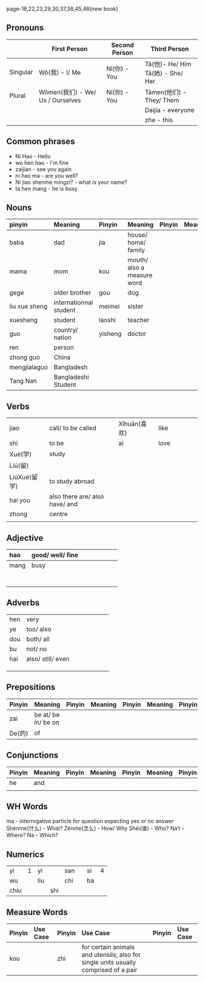 page-16,22,23,29,30,37,38,45,46(new book)
## Pronouns

|          | First Person                   | Second Person | Third Person                       |
| -------- | ------------------------------ | ------------- | ---------------------------------- |
| Singular | Wǒ(我) - I/ Me<br>              | Nǐ(你) - You   | Tā(他)- He/ Him<br>Tā(她) - She/ Her |
| Plural   | Wǒmen(我们) - We/ Us / Ourselves | Nǐ(你) - You   | Tāmen(他们) - They/ Them             |
|          |                                |               | Daijia - everyone                  |
|          |                                |               | zhe - this                         |

## Common phrases
- Ni Hao - Hello
- wo hen hao - I'm fine
- zaijian - see you again
- ni hao ma - are you well?
- Ni jiao shenme mingzi? - what is your name?
- ta hen mang - he is busy
## Nouns

| pinyin        | Meaning                | Pinyin  | Meaning                    | Pinyin | Meaning | Pinyin | Meaning |
| :------------ | :--------------------- | :------ | :------------------------- | :----- | :------ | :----- | :------ |
| baba          | dad                    | jia     | house/ home/ family        |        |         |        |         |
| mama          | mom                    | kou     | mouth/ also a measure word |        |         |        |         |
| gege          | older brother          | gou     | dog                        |        |         |        |         |
| liu xue sheng | internationnal student | meimei  | sister                     |        |         |        |         |
| xuesheng      | student                | laoshi  | teacher                    |        |         |        |         |
| guo           | country/ nation        | yisheng | doctor                     |        |         |        |         |
| ren           | person                 |         |                            |        |         |        |         |
| zhong guo     | China                  |         |                            |        |         |        |         |
| mengjialaguo  | Bangladesh             |         |                            |        |         |        |         |
| Tang Nan      | Bangladeshi Student    |         |                            |        |         |        |         |
## Verbs

|            |                                |            |      |     |     |     |     |
| :--------- | :----------------------------- | :--------- | :--- | :-- | :-- | :-- | :-- |
| jiao       | call/ to be called             | Xǐhuān(喜欢) | like |     |     |     |     |
| shi        | to be                          | ai         | love |     |     |     |     |
| Xué(学)     | study                          |            |      |     |     |     |     |
| Liú(留)     |                                |            |      |     |     |     |     |
| LiúXué(留学) | to study abroad                |            |      |     |     |     |     |
| hai you    | also there are/ also have/ and |            |      |     |     |     |     |
| zhong      | centre                         |            |      |     |     |     |     |
|            |                                |            |      |     |     |     |     |
## Adjective

| hao  | good/ well/ fine |     |     |     |     |     |     |
| :--- | :--------------- | :-- | :-- | :-- | :-- | :-- | :-- |
| mang | busy             |     |     |     |     |     |     |
|      |                  |     |     |     |     |     |     |
|      |                  |     |     |     |     |     |     |
|      |                  |     |     |     |     |     |     |
|      |                  |     |     |     |     |     |     |
|      |                  |     |     |     |     |     |     |
|      |                  |     |     |     |     |     |     |
|      |                  |     |     |     |     |     |     |
## Adverbs

|     |                   |     |     |     |     |     |     |
| :-- | :---------------- | :-- | :-- | :-- | :-- | :-- | :-- |
| hen | very              |     |     |     |     |     |     |
| ye  | too/ also         |     |     |     |     |     |     |
| dou | both/ all         |     |     |     |     |     |     |
| bu  | not/ no           |     |     |     |     |     |     |
| hai | also/ still/ even |     |     |     |     |     |     |
|     |                   |     |     |     |     |     |     |
|     |                   |     |     |     |     |     |     |
|     |                   |     |     |     |     |     |     |

## Prepositions
| Pinyin | Meaning             | Pinyin | Meaning | Pinyin | Meaning | Pinyin | Meaning |
| :----- | :------------------ | :----- | :------ | :----- | :------ | :----- | :------ |
| zai    | be at/ be in/ be on |        |         |        |         |        |         |
| De(的)  | of                  |        |         |        |         |        |         |
## Conjunctions

| Pinyin | Meaning | Pinyin | Meaning | Pinyin | Meaning | Pinyin | Meaning |
| :----- | :------ | :----- | :------ | :----- | :------ | :----- | :------ |
| he     | and     |        |         |        |         |        |         |
|        |         |        |         |        |         |        |         |

## WH Words
ma - interrogative particle for question expecting yes or no answer
Shénme(什么) - What?
Zěnme(怎么) - How/ Why
Shéi(谁) - Who?
Na’r - Where?
Na - Which?
## Numerics

|      |     |     |     |     |     |     |     |
| :--- | :-- | :-- | :-- | :-- | :-- | :-- | :-- |
| yi   | 1   | yi  |     | san |     | si  | 4   |
| wu   |     | liu |     | chi |     | ba  |     |
| chiu |     |     | shi |     |     |     |     |
## Measure Words

| Pinyin | Use Case | Pinyin | Use Case                                                                            | Pinyin | Use Case |
| :----- | :------- | :----- | :---------------------------------------------------------------------------------- | :----- | :------- |
| kou    |          | zhi    | for certain animals and utensils; also for single units usually comprised of a pair |        |          |